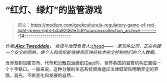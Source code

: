 # “红灯、绿灯”的监管游戏

> 原文：<https://medium.com/geekculture/a-regulatory-game-of-red-light-green-light-b3a92061e7c9?source=collection_archive---------14----------------------->

*作者:*[***Alex Tweeddale***](https://www.linkedin.com/in/alex-tweeddale/)***，*** *合规与治理负责人:*[*cheqd*](https://www.cheqd.io/)*——一家软件公司，正在构建一个安全的网络，使个人和组织能够使用区块链技术完全控制他们的个人数据。*

当涉及到加密货币、代币和[分散自治组织(Dao)](https://www.forbes.com/sites/cathyhackl/2021/06/01/what-are-daos-and-why-you-should-pay-attention/?sh=1e7f46957305)时，世界各国的监管机构正面临一个十字路口。一般来说，这种分散的生态系统很难适应法律框架和明确界定的界限。首先，不断变化和发展的自然…